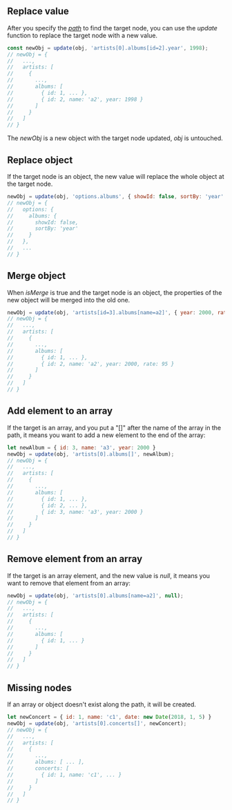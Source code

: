 ## Replace value

After you specify the [_path_](./update.md) to find the target node, you can use the _update_ function to replace the target node with a new value.

```js
const newObj = update(obj, 'artists[0].albums[id=2].year', 1998);
// newObj = {
//   ...,
//   artists: [
//     {
//       ...,
//       albums: [
//         { id: 1, ... },
//         { id: 2, name: 'a2', year: 1998 }
//       ]
//     }
//   ]
// }
```

The _newObj_ is a new object with the target node updated, _obj_ is untouched.

## Replace object

If the target node is an object, the new value will replace the whole object at the target node.

```js
newObj = update(obj, 'options.albums', { showId: false, sortBy: 'year' });
// newObj = {
//   options: {
//     albums: {
//       showId: false,
//       sortBy: 'year'
//     }
//   },
//   ...
// }
```

## Merge object

When _isMerge_ is true and the target node is an object, the properties of the new object will be merged into the old one.

```js
newObj = update(obj, 'artists[id=3].albums[name=a2]', { year: 2000, rate: 95 }, null, true);
// newObj = {
//   ...,
//   artists: [
//     {
//       ...,
//       albums: [
//         { id: 1, ... },
//         { id: 2, name: 'a2', year: 2000, rate: 95 }
//       ]
//     }
//   ]
// }
```

## Add element to an array

If the target is an array, and you put a "[]" after the name of the array in the path, it means you want to add a new element to the end of the array:

```js
let newAlbum = { id: 3, name: 'a3', year: 2000 }
newObj = update(obj, 'artists[0].albums[]', newAlbum);
// newObj = {
//   ...,
//   artists: [
//     {
//       ...,
//       albums: [
//         { id: 1, ... },
//         { id: 2, ... },
//         { id: 3, name: 'a3', year: 2000 }
//       ]
//     }
//   ]
// }
```

## Remove element from an array

If the target is an array element, and the new value is _null_, it means you want to remove that element from an array:

```js
newObj = update(obj, 'artists[0].albums[name=a2]', null);
// newObj = {
//   ...,
//   artists: [
//     {
//       ...,
//       albums: [
//         { id: 1, ... }
//       ]
//     }
//   ]
// }
```

## Missing nodes

If an array or object doesn't exist along the path, it will be created.

```js
let newConcert = { id: 1, name: 'c1', date: new Date(2018, 1, 5) }
newObj = update(obj, 'artists[0].concerts[]', newConcert);
// newObj = {
//   ...,
//   artists: [
//     {
//       ...,
//       albums: [ ... ],
//       concerts: [
//         { id: 1, name: 'c1', ... }
//       ]
//     }
//   ]
// }
```
